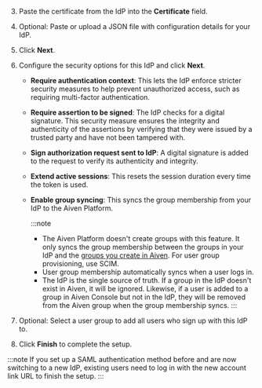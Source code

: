 3. Paste the certificate from the IdP into the **Certificate** field.
4. Optional: Paste or upload a JSON file with configuration details
   for your IdP.
5. Click **Next**.
7. Configure the security options for this IdP and click **Next**.
    -   **Require authentication context**: This lets the IdP enforce
        stricter security measures to help prevent unauthorized access,
        such as requiring multi-factor authentication.
    -   **Require assertion to be signed**: The IdP checks for a digital
        signature. This security measure ensures the integrity and
        authenticity of the assertions by verifying that they were
        issued by a trusted party and have not been tampered with.
    -   **Sign authorization request sent to IdP**: A digital signature is
        added to the request to verify its authenticity and integrity.
    -   **Extend active sessions**: This resets the session duration every time the token
        is used.
    -   **Enable group syncing**: This syncs the group membership from your IdP to the
        Aiven Platform.

        :::note
        - The Aiven Platform doesn't create groups with this feature. It only syncs the
        group membership between the groups in your IdP and the
        [groups you create in Aiven](/docs/platform/howto/manage-groups).
        For user group provisioning, use SCIM.
        - User group membership automatically syncs when a user logs in.
        - The IdP is the single source of truth. If a group in the IdP doesn't exist
          in Aiven, it will be ignored. Likewise, if a user is added to a group in
          Aiven Console but not in the IdP, they will be removed from the Aiven group
          when the group membership syncs.
        :::

8. Optional: Select a user group to add all users who sign up with this IdP to.
9. Click **Finish** to complete the setup.

:::note
If you set up a SAML authentication method before and are now switching
to a new IdP, existing users need to log in with the new account link
URL to finish the setup.
:::

